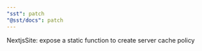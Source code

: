 ```yaml
---
"sst": patch
"@sst/docs": patch
---
```


NextjsSite: expose a static function to create server cache policy
